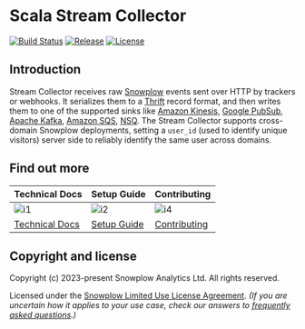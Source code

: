 # Scala Stream Collector
[![Build Status][build-image]][build-wf]
[![Release][release-image]][releases]
[![License][license-image]][license]


## Introduction

Stream Collector receives raw [Snowplow][snowplow] events sent over HTTP by trackers or webhooks. It serializes them to a [Thrift][thrift] record format, and then writes them to one of the supported sinks like [Amazon Kinesis][kinesis], [Google PubSub][pubsub], [Apache Kafka][kafka], [Amazon SQS][sqs], [NSQ][nsq].
The Stream Collector supports cross-domain Snowplow deployments, setting a `user_id` (used to identify unique visitors) server side to reliably identify the same user across domains.

## Find out more

| Technical Docs             | Setup Guide          | Contributing                 |
|----------------------------|----------------------|------------------------------|
| ![i1][techdocs-image]      | ![i2][setup-image]   | ![i4][contributing-image]    |
| [Technical Docs][techdocs] | [Setup Guide][setup] | [Contributing][contributing] |

## Copyright and license

Copyright (c) 2023-present Snowplow Analytics Ltd. All rights reserved.

Licensed under the [Snowplow Limited Use License Agreement][license]. _(If you are uncertain how it applies to your use case, check our answers to [frequently asked questions][faq].)_

[snowplow]: https://snowplow.io/

[thrift]: http://thrift.apache.org
[kinesis]: http://aws.amazon.com/kinesis
[pubsub]: https://cloud.google.com/pubsub/
[kafka]: http://kafka.apache.org
[sqs]: https://aws.amazon.com/sqs/
[nsq]: http://nsq.io/

[techdocs-image]: https://d3i6fms1cm1j0i.cloudfront.net/github/images/techdocs.png
[setup-image]: https://d3i6fms1cm1j0i.cloudfront.net/github/images/setup.png
[contributing-image]: https://d3i6fms1cm1j0i.cloudfront.net/github/images/contributing.png

[techdocs]: https://docs.snowplow.io/docs/pipeline-components-and-applications/stream-collector/
[setup]: https://docs.snowplow.io/docs/getting-started-on-community-edition/
[contributing]: https://docs.snowplow.io/docs/contributing/

[build-image]: https://github.com/snowplow/stream-collector/workflows/build/badge.svg
[build-wf]: https://github.com/snowplow/stream-collector/actions?query=workflow%3Abuild

[release-image]: https://img.shields.io/github/v/release/snowplow/stream-collector?sort=semver&style=flat
[releases]: https://github.com/snowplow/stream-collector

[license]: https://docs.snowplow.io/limited-use-license-1.1
[license-image]: https://img.shields.io/badge/license-Snowplow--Limited--Use-blue.svg?style=flat

[faq]: https://docs.snowplow.io/docs/contributing/limited-use-license-faq/

